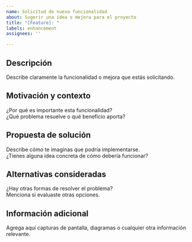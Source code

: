```yaml
---
name: Solicitud de nueva funcionalidad
about: Sugerir una idea o mejora para el proyecto
title: "[Feature]: "
labels: enhancement
assignees: ''

---
```


## Descripción

Describe claramente la funcionalidad o mejora que estás solicitando.

## Motivación y contexto

¿Por qué es importante esta funcionalidad?  
¿Qué problema resuelve o qué beneficio aporta?

## Propuesta de solución

Describe cómo te imaginas que podría implementarse.  
¿Tienes alguna idea concreta de cómo debería funcionar?

## Alternativas consideradas

¿Hay otras formas de resolver el problema?  
Menciona si evaluaste otras opciones.

## Información adicional

Agrega aquí capturas de pantalla, diagramas o cualquier otra información relevante.
